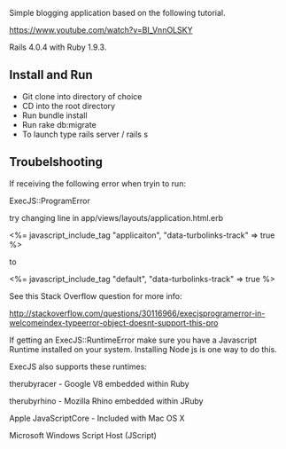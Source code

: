 Simple blogging application based on the following tutorial.

https://www.youtube.com/watch?v=BI_VnnOLSKY

Rails 4.0.4 with Ruby 1.9.3.

Install and Run
---------------

- Git clone into directory of choice
- CD into the root directory
- Run bundle install
- Run rake db:migrate
- To launch type rails server / rails s 


Troubelshooting
---------------

If receiving the following error when tryin to run:

ExecJS::ProgramError

try changing line in app/views/layouts/application.html.erb

<%= javascript_include_tag "applicaiton", "data-turbolinks-track" => true %>

to

<%= javascript_include_tag "default", "data-turbolinks-track" => true %>

See this Stack Overflow question for more info:

http://stackoverflow.com/questions/30116966/execjsprogramerror-in-welcomeindex-typeerror-object-doesnt-support-this-pro

If getting an ExecJS::RuntimeError make sure you have a Javascript Runtime installed on your system. Installing Node js is one way to do this.

ExecJS also supports these runtimes:

therubyracer - Google V8 embedded within Ruby

therubyrhino - Mozilla Rhino embedded within JRuby

Apple JavaScriptCore - Included with Mac OS X

Microsoft Windows Script Host (JScript)

